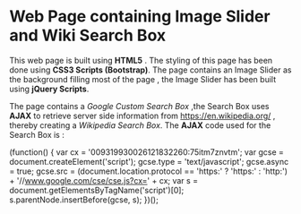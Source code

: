 # Web Page containing Image Slider and Wiki Search Box

This web page is built using **HTML5** . The styling of this page has been done using **CSS3 Scripts (Bootstrap)**. The page contains an Image Slider as the background filling most of the page , the Image Slider has been built using **jQuery Scripts**.

The page contains a *Google Custom Search Box* ,the Search Box uses **AJAX** to retrieve server side information from https://en.wikipedia.org/ , thereby creating a *Wikipedia Search Box*. The **AJAX** code used for the Search Box is :

(function() {
var cx = '009319930026121832260:75itm7znvtm';
var gcse = document.createElement('script');
gcse.type = 'text/javascript';
gcse.async = true;
gcse.src = (document.location.protocol == 'https:' ? 'https:' : 'http:') +
'//www.google.com/cse/cse.js?cx=' + cx;
var s = document.getElementsByTagName('script')[0];
s.parentNode.insertBefore(gcse, s);
})();
